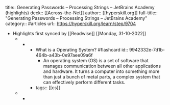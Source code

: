 title:: Generating Passwords – Processing Strings – JetBrains Academy (highlights)
deck:: [[Across-the-Net]]
author:: [[hyperskill.org]]
full-title:: "Generating Passwords – Processing Strings – JetBrains Academy"
category:: #articles
url:: https://hyperskill.org/learn/step/9704

- Highlights first synced by [[Readwise]] [[Monday, 31-10-2022]]
	- -
		- What is a Operating System? #flashcard
		  id:: 9942332e-7d1b-464b-a43b-0e97aee09a6f
			- An operating system (OS) is a set of software that manages communication between all other applications and hardware. It turns a computer into something more than just a bunch of metal parts, a complex system that can effectively perform different tasks.
		- tags:: [[cs]]
	- -